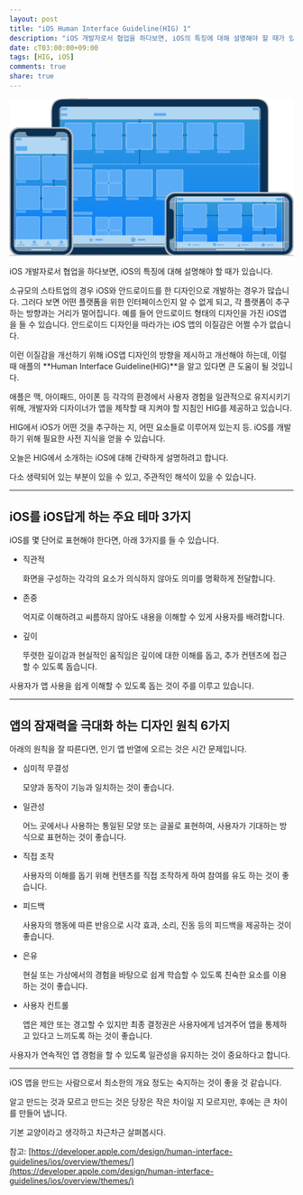 ```yaml
---
layout: post
title: "iOS Human Interface Guideline(HIG) 1"
description: "iOS 개발자로서 협업을 하다보면, iOS의 특징에 대해 설명해야 할 때가 있습니다."
date: cT03:00:00+09:00
tags: [HIG, iOS]
comments: true
share: true
---
```


![iOS-Hero.svg](Images/iOS-Hero.svg)

iOS 개발자로서 협업을 하다보면, iOS의 특징에 대해 설명해야 할 때가 있습니다. 

소규모의 스타트업의 경우 iOS와 안드로이드를 한 디자인으로 개발하는 경우가 많습니다. 그러다 보면 어떤 플랫폼을 위한 인터페이스인지 알 수 없게 되고, 각 플랫폼이 추구하는 방향과는 거리가 멀어집니다. 예를 들어 안드로이드 형태의 디자인을 가진 iOS앱을 들 수 있습니다.  안드로이드 디자인을 따라가는 iOS 앱의 이질감은 어쩔 수가 없습니다.

이런 이질감을 개선하기 위해 iOS앱 디자인의 방향을 제시하고 개선해야 하는데, 이럴 때 애플의 **Human Interface Guideline(HIG)**을 알고 있다면 큰 도움이 될 것입니다.

애플은 맥, 아이패드, 아이폰 등 각각의 환경에서 사용자 경험을 일관적으로 유지시키기 위해, 개발자와 디자이너가 앱을 제작할 때 지켜야 할 지침인 HIG를 제공하고 있습니다.

HIG에서 iOS가 어떤 것을 추구하는 지, 어떤 요소들로 이루어져 있는지 등. iOS를 개발하기 위해 필요한 사전 지식을 얻을 수 있습니다.

오늘은 HIG에서 소개하는 iOS에 대해 간략하게 설명하려고 합니다.

다소 생략되어 있는 부분이 있을 수 있고, 주관적인 해석이 있을 수 있습니다.

---

## iOS를 iOS답게 하는 주요 테마 3가지

iOS를 몇 단어로 표현해야 한다면, 아래 3가지를 들 수 있습니다.

- 직관적

    화면을 구성하는 각각의 요소가 의식하지 않아도 의미를 명확하게 전달합니다.

- 존중

    억지로 이해하려고 씨름하지 않아도 내용을 이해할 수 있게 사용자를 배려합니다.

- 깊이

    뚜렷한 깊이감과 현실적인 움직임은 깊이에 대한 이해를 돕고, 추가 컨텐츠에 접근할 수 있도록 돕습니다.

사용자가 앱 사용을 쉽게 이해할 수 있도록 돕는 것이 주를 이루고 있습니다.

---

## 앱의 잠재력을 극대화 하는 디자인 원칙 6가지

아래의 원칙을 잘 따른다면, 인기 앱 반열에 오르는 것은 시간 문제입니다.

- 심미적 무결성

    모양과 동작이 기능과 일치하는 것이 좋습니다.

- 일관성

    어느 곳에서나 사용하는 통일된 모양 또는 글꼴로 표현하여, 사용자가 기대하는 방식으로 표현하는 것이 좋습니다.

- 직접 조작

    사용자의 이해를 돕기 위해 컨텐츠를 직접 조작하게 하여 참여를 유도 하는 것이 좋습니다.

- 피드백

    사용자의 행동에 따른 반응으로 시각 효과, 소리, 진동 등의 피드백을 제공하는 것이 좋습니다.

- 은유

    현실 또는 가상에서의 경험을 바탕으로 쉽게 학습할 수 있도록 친숙한 요소를 이용하는 것이 좋습니다.

- 사용자 컨트롤

    앱은 제안 또는 경고할 수 있지만 최종 결정권은 사용자에게 넘겨주어 앱을 통제하고 있다고 느끼도록 하는 것이 좋습니다.

사용자가 연속적인 앱 경험을 할 수 있도록 일관성을 유지하는 것이 중요하다고 합니다.

---

iOS 앱을 만드는 사람으로서 최소한의 개요 정도는 숙지하는 것이 좋을 것 같습니다.

알고 만드는 것과 모르고 만드는 것은 당장은 작은 차이일 지 모르지만, 후에는 큰 차이를 만들어 냅니다.

기본 교양이라고 생각하고 차근차근 살펴봅시다.

참고: [https://developer.apple.com/design/human-interface-guidelines/ios/overview/themes/](https://developer.apple.com/design/human-interface-guidelines/ios/overview/themes/)